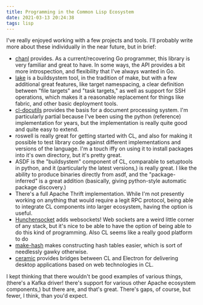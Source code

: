 ```yaml
---
title: Programming in the Common Lisp Ecosystem
date: 2021-03-13 20:24:38
tags: lisp
---
```

I've really enjoyed working with a few projects and tools. I'll probably write more about these individually in the near future, but in brief:

<!--more-->

- [chanl](https://github.com/zkat/chanl) provides. As a current/recovering Go programmer, this library is very familiar and great to have. In some ways, the API provides a bit more introspection, and flexibility that I've always wanted in Go.
- [lake](https://github.com/takagi/lake) is a buildsystem tool, in the tradition of make, but with a few additional great features, like target namespacing, a clear definition between "file targets" and "task targets," as well as support for SSH operations, which makes it a reasonable replacement for things like fabric, and other basic deployment tools.
- [cl-docutils](https://github.com/willijar/cl-docutils) provides the basis for a document processing system. I'm particularly partial because I've been using the python (reference) implementation for years, but the implementation is really quite good and quite easy to extend.
- roswell is really great for getting started with CL, and also for making it possible to test library code against different implementations and versions of the language. I'm a touch iffy on using it to install packages into it's own directory, but it's pretty great.
- ASDF is the "buildsystem" component of CL, comparable to setuptools in python, and it (particularly the latest versions,) is really great. I like the ability to produce binaries directly from asdf, and the "package-inferred" is a great addition (basically, giving python-style automatic package discovery.)
- There's a full Apache Thrift implementation. While I'm not presently working on anything that would require a legit RPC protocol, being able to integrate CL components into larger ecosystem, having the option is useful.
- [Hunchensocket](https://github.com/joaotavora/hunchensocket) adds websockets! Web sockets are a weird little corner of any stack, but it's nice to be able to have the option of being able to do this kind of programming. Also CL seems like a really good platform to do
- [make-hash](https://github.com/genovese/make-hash) makes constructing hash tables easier, which is sort of needlessly gawky otherwise.
- [ceramic](https://github.com/ceramic/ceramic) provides bridges between CL and Electron for delivering desktop applications based on web technologies in CL.

I kept thinking that there wouldn't be good examples of various things, (there's a Kafka driver! there's support for various other Apache ecosystem components,) but there are, and that's great. There's gaps, of course, but fewer, I think, than you'd expect.
